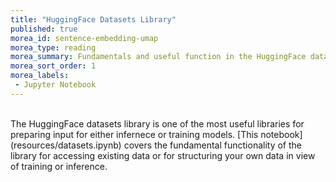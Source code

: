 ```yaml
---
title: "HuggingFace Datasets Library" 
published: true
morea_id: sentence-embedding-umap
morea_type: reading
morea_summary: Fundamentals and useful function in the HuggingFace datasets library 
morea_sort_order: 1
morea_labels:
 - Jupyter Notebook
---
```

<br/>
The HuggingFace datasets library is one of the most useful libraries for preparing input for either 
infernece or training models. 
[This notebook]  (resources/datasets.ipynb) covers the 
fundamental functionality of the library for accessing existing data or 
for structuring your own data in view of training or inference.
<br/>


